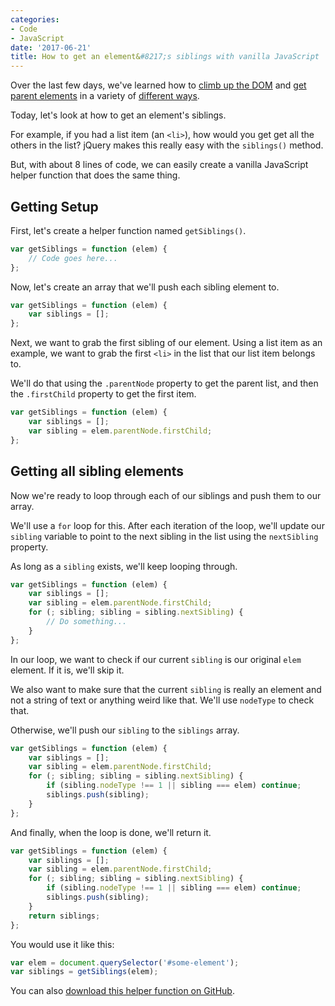 ```yaml
---
categories:
- Code
- JavaScript
date: '2017-06-21'
title: How to get an element&#8217;s siblings with vanilla JavaScript
---
```


Over the last few days, we've learned how to [climb up the DOM](https://gomakethings.com/how-to-get-the-closest-parent-element-with-a-matching-selector-using-vanilla-javascript/) and [get parent elements](https://gomakethings.com/how-to-get-all-parent-elements-with-vanilla-javascript/) in a variety of [different ways](https://gomakethings.com/climbing-up-the-dom-until-you-hit-a-match-with-vanilla-javascript/).

Today, let's look at how to get an element's siblings.

For example, if you had a list item (an `<li>`), how would you get get all the others in the list? jQuery makes this really easy with the `siblings()` method.

But, with about 8 lines of code, we can easily create a vanilla JavaScript helper function that does the same thing.

## Getting Setup

First, let's create a helper function named `getSiblings()`.

```javascript
var getSiblings = function (elem) {
	// Code goes here...
};
```

Now, let's create an array that we'll push each sibling element to.

```javascript
var getSiblings = function (elem) {
	var siblings = [];
};
```

Next, we want to grab the first sibling of our element. Using a list item as an example, we want to grab the first `<li>` in the list that our list item belongs to.

We'll do that using the `.parentNode` property to get the parent list, and then the `.firstChild` property to get the first item.

```javascript
var getSiblings = function (elem) {
	var siblings = [];
	var sibling = elem.parentNode.firstChild;
};
```

## Getting all sibling elements

Now we're ready to loop through each of our siblings and push them to our array.

We'll use a `for` loop for this. After each iteration of the loop, we'll update our `sibling` variable to point to the next sibling in the list using the `nextSibling` property.

As long as a `sibling` exists, we'll keep looping through.

```javascript
var getSiblings = function (elem) {
	var siblings = [];
	var sibling = elem.parentNode.firstChild;
	for (; sibling; sibling = sibling.nextSibling) {
		// Do something...
	}
};
```

In our loop, we want to check if our current `sibling` is our original `elem` element. If it is, we'll skip it.

We also want to make sure that the current `sibling` is really an element and not a string of text or anything weird like that. We'll use `nodeType` to check that.

Otherwise, we'll push our `sibling` to the `siblings` array.

```javascript
var getSiblings = function (elem) {
	var siblings = [];
	var sibling = elem.parentNode.firstChild;
	for (; sibling; sibling = sibling.nextSibling) {
		if (sibling.nodeType !== 1 || sibling === elem) continue;
		siblings.push(sibling);
	}
};
```

And finally, when the loop is done, we'll return it.

```javascript
var getSiblings = function (elem) {
	var siblings = [];
	var sibling = elem.parentNode.firstChild;
	for (; sibling; sibling = sibling.nextSibling) {
		if (sibling.nodeType !== 1 || sibling === elem) continue;
		siblings.push(sibling);
	}
	return siblings;
};
```

You would use it like this:

```javascript
var elem = document.querySelector('#some-element');
var siblings = getSiblings(elem);
```

You can also [download this helper function on GitHub](https://github.com/cferdinandi/getSiblings).